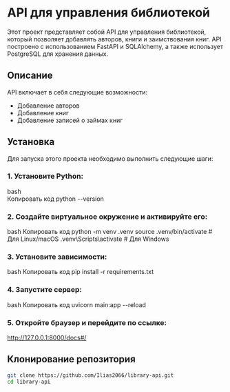 # API для управления библиотекой

Этот проект представляет собой API для управления библиотекой, который позволяет добавлять авторов, книги и заимствования книг. API построено с использованием FastAPI и SQLAlchemy, а также использует PostgreSQL для хранения данных.

## Описание

API включает в себя следующие возможности:

- Добавление авторов
- Добавление книг
- Добавление записей о займах книг

## Установка

Для запуска этого проекта необходимо выполнить следующие шаги:

### 1. Установите Python:

bash    
Копировать код
python --version

### 2. Создайте виртуальное окружение и активируйте его:

bash
Копировать код
python -m venv .venv
source .venv/bin/activate  # Для Linux/macOS
.venv\Scripts\activate  # Для Windows

### 3. Установите зависимости:

bash
Копировать код
pip install -r requirements.txt

### 4. Запустите сервер:

bash
Копировать код
uvicorn main:app --reload

### 5. Откройте браузер и перейдите по ссылке:
http://127.0.0.1:8000/docs#/

## Клонирование репозитория

```bash
git clone https://github.com/Ilias2066/library-api.git
cd library-api




